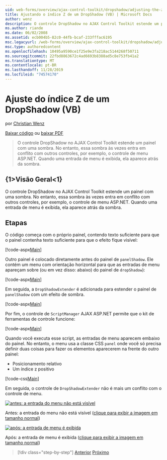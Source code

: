 ```yaml
---
uid: web-forms/overview/ajax-control-toolkit/dropshadow/adjusting-the-z-index-of-a-dropshadow-vb
title: Ajustando o índice Z de um DropShadow (VB) | Microsoft Docs
author: wenz
description: O controle DropShadow no AJAX Control Toolkit estende um painel com uma sombra. No entanto, essa sombra às vezes entra em conflito com outros controles, para insta...
ms.author: riande
ms.date: 06/02/2008
ms.assetid: ecb004b5-82c0-44fb-bcaf-233fffac6195
msc.legacyurl: /web-forms/overview/ajax-control-toolkit/dropshadow/adjusting-the-z-index-of-a-dropshadow-vb
msc.type: authoredcontent
ms.openlocfilehash: 10495a9590ce1f25e9e3fa218ac5144268f50711
ms.sourcegitcommit: 22fbd8863672c4ad6693b8388ad5c8e753fb41a2
ms.translationtype: MT
ms.contentlocale: pt-BR
ms.lasthandoff: 11/28/2019
ms.locfileid: "74574170"
---
```

# <a name="adjusting-the-z-index-of-a-dropshadow-vb"></a>Ajuste do índice Z de um DropShadow (VB)

por [Christian Wenz](https://github.com/wenz)

[Baixar código](https://download.microsoft.com/download/5/1/6/51652a81-500b-4f6b-88d3-617103e7941e/DropShadow1.vb.zip) ou [baixar PDF](https://download.microsoft.com/download/b/6/a/b6ae89ee-df69-4c87-9bfb-ad1eb2b23373/dropshadow1VB.pdf)

> O controle DropShadow no AJAX Control Toolkit estende um painel com uma sombra. No entanto, essa sombra às vezes entra em conflito com outros controles, por exemplo, o controle de menu ASP.NET. Quando uma entrada de menu é exibida, ela aparece atrás da sombra.

## <a name="overview"></a>{1&gt;Visão Geral&lt;1}

O controle DropShadow no AJAX Control Toolkit estende um painel com uma sombra. No entanto, essa sombra às vezes entra em conflito com outros controles, por exemplo, o controle de menu ASP.NET. Quando uma entrada de menu é exibida, ela aparece atrás da sombra.

## <a name="steps"></a>Etapas

O código começa com o próprio painel, contendo texto suficiente para que o painel contenha texto suficiente para que o efeito fique visível:

[!code-aspx[Main](adjusting-the-z-index-of-a-dropshadow-vb/samples/sample1.aspx)]

Outro painel é colocado diretamente antes do painel de `panelShadow`. Ele contém um menu com orientação horizontal para que as entradas de menu apareçam sobre (ou em vez disso: abaixo) do painel de `dropShadow`):

[!code-aspx[Main](adjusting-the-z-index-of-a-dropshadow-vb/samples/sample2.aspx)]

Em seguida, a `DropShadowExtender` é adicionada para estender o painel de `panelShadow` com um efeito de sombra.

[!code-aspx[Main](adjusting-the-z-index-of-a-dropshadow-vb/samples/sample3.aspx)]

Por fim, o controle de `ScriptManager` AJAX ASP.NET permite que o kit de ferramentas de controle funcione:

[!code-aspx[Main](adjusting-the-z-index-of-a-dropshadow-vb/samples/sample4.aspx)]

Quando você executa esse script, as entradas de menu aparecem embaixo do painel. No entanto, o menu usa a classe CSS `panel` onde você só precisa definir duas coisas para fazer os elementos aparecerem na frente do outro painel:

- Posicionamento relativo
- Um índice z positivo

[!code-css[Main](adjusting-the-z-index-of-a-dropshadow-vb/samples/sample5.css)]

Em seguida, o controle de `DropShadowExtender` não é mais um conflito com o controle de menu.

[![antes: a entrada do menu não está visível](adjusting-the-z-index-of-a-dropshadow-vb/_static/image2.png)](adjusting-the-z-index-of-a-dropshadow-vb/_static/image1.png)

Antes: a entrada do menu não está visível ([clique para exibir a imagem em tamanho normal](adjusting-the-z-index-of-a-dropshadow-vb/_static/image3.png))

[![após: a entrada de menu é exibida](adjusting-the-z-index-of-a-dropshadow-vb/_static/image5.png)](adjusting-the-z-index-of-a-dropshadow-vb/_static/image4.png)

Após: a entrada de menu é exibida ([clique para exibir a imagem em tamanho normal](adjusting-the-z-index-of-a-dropshadow-vb/_static/image6.png))

> [!div class="step-by-step"]
> [Anterior](manipulating-dropshadow-properties-from-client-code-cs.md)
> [Próximo](manipulating-dropshadow-properties-from-client-code-vb.md)
